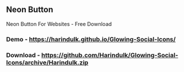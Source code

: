 ## Neon Button
Neon Button For Websites - Free Download
### Demo - https://harindulk.github.io/Glowing-Social-Icons/
### Download - https://github.com/Harindulk/Glowing-Social-Icons/archive/Harindulk.zip
